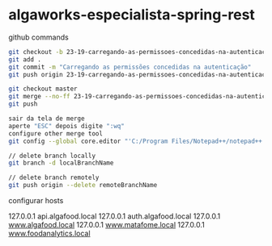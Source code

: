 # algaworks-especialista-spring-rest

github commands

```bash
git checkout -b 23-19-carregando-as-permissoes-concedidas-na-autenticacao
git add .
git commit -m "Carregando as permissões concedidas na autenticação"
git push origin 23-19-carregando-as-permissoes-concedidas-na-autenticacao

git checkout master
git merge --no-ff 23-19-carregando-as-permissoes-concedidas-na-autenticacao
git push

sair da tela de merge
aperte "ESC" depois digite ":wq"
configure other merge tool
git config --global core.editor "'C:/Program Files/Notepad++/notepad++.exe' -multiInst -notabbar -nosession -noPlugin"

// delete branch locally
git branch -d localBranchName

// delete branch remotely
git push origin --delete remoteBranchName
```

configurar hosts

127.0.0.1       api.algafood.local
127.0.0.1       auth.algafood.local
127.0.0.1       www.algafood.local
127.0.0.1       www.matafome.local
127.0.0.1       www.foodanalytics.local